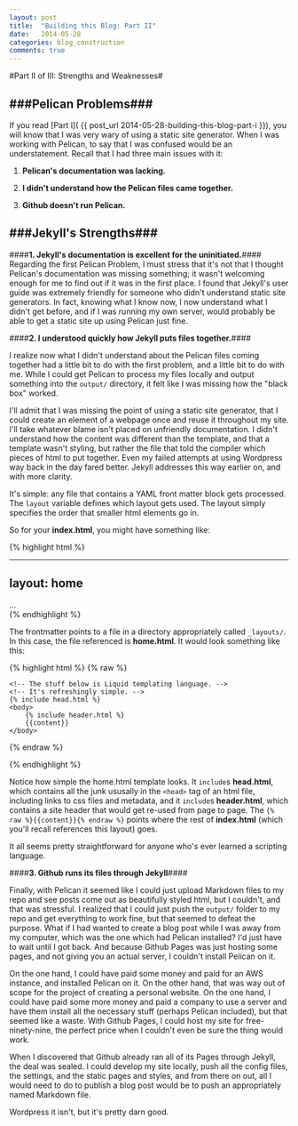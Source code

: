 ```yaml
---
layout: post
title:  "Building this Blog: Part II"
date: 	2014-05-28
categories: blog_construction
comments: true
---
```


#Part II of III: Strengths and Weaknesses#

###Pelican Problems###
----

If you read [Part I]( {{ post_url 2014-05-28-building-this-blog-part-i }}), you will know that I was very wary of using a static site generator. When I was working with Pelican, to say that I was confused would be an understatement. Recall that I had three main issues with it: 

1. **Pelican's documentation was lacking.**

2. **I didn't understand how the Pelican files came together.**

3. **Github doesn't run Pelican.**


###Jekyll's Strengths###
----

####**1. Jekyll's documentation is excellent for the uninitiated.**####
Regarding the first Pelican Problem, I must stress that it's not that I thought Pelican's documentation was missing something; it wasn't welcoming enough for me to find out if it was in the first place. I found that Jekyll's user guide was extremely friendly for someone who didn't understand static site generators. In fact, knowing what I know now, I now understand what I didn't get before, and if I was running my own server, would probably be able to get a static site up using Pelican just fine.

####**2. I understood quickly how Jekyll puts files together.**####

I realize now what I didn't understand about the Pelican files coming together had a little bit to do with the first problem, and a little bit to do with me. While I could get Pelican to process my files locally and output something into the `output/` directory, it felt like I was missing how the "black box" worked.

I'll admit that I was missing the point of using a static site generator, that I could create an element of a webpage once and reuse it throughout my site. I'll take whatever blame isn't placed on unfriendly documentation. I didn't understand how the content was different than the template, and that a template wasn't styling, but rather the file that told the compiler which pieces of html to put together. Even my failed attempts at using Wordpress way back in the day fared better. Jekyll addresses this way earlier on, and with more clarity. 

It's simple: any file that contains a YAML front matter block gets processed. The `layout` variable defines which layout gets used. The layout simply specifies the order that smaller html elements go in. 

So for your **index.html**, you might have something like:

{% highlight html %}

---
layout: home
---

<!-- The part above is the front matter. -->
<!-- It tells Jekyll that this file should get processed. -->

<!-- The part below is the content that you -->
<!-- want to appear ONLY on your homepage. -->

<div class="main_content">
	...
</div>
{% endhighlight %}

The frontmatter points to a file in a directory appropriately called `_layouts/`. In this case, the file referenced is **home.html**. It would look something like this:

{% highlight html %}
{% raw %}
<!DOCTYPE html>
<html>

	<!-- The stuff below is Liquid templating language. -->
	<!-- It's refreshingly simple. -->
	{% include head.html %}
	<body>
		{% include header.html %}
  		{{content}}
	</body>

{% endraw %}
</html>

{% endhighlight %}

Notice how simple the home.html template looks. It `include`s **head.html**, which contains all the junk ususally in the `<head>` tag of an html file, including links to css files and metadata, and it `include`s **header.html**, which contains a site header that would get re-used from page to page. The `{% raw %}{{content}}{% endraw %}` points where the rest of **index.html** (which you'll recall references this layout) goes.

It all seems pretty straightforward for anyone who's ever learned a scripting language.


####**3. Github runs its files through Jekyll**####

Finally, with Pelican it seemed like I could just upload Markdown files to my repo and see posts come out as beautifully styled html, but I couldn't, and that was stressful. I realized that I could just push the `output/` folder to my repo and get everything to work fine, but that seemed to defeat the purpose. What if I had wanted to create a blog post while I was away from my computer, which was the one which had Pelican installed? I'd just have to wait until I got back. And because Github Pages was just hosting some pages, and not giving you an actual server, I couldn't install Pelican on it. 

On the one hand, I could have paid some money and paid for an AWS instance, and installed Pelican on it. On the other hand, that was way out of scope for the project of creating a personal website. On the one hand, I could have paid some more money and paid a company to use a server and have them install all the necessary stuff (perhaps Pelican included), but that seemed like a waste. With Github Pages, I could host my site for free-ninety-nine, the perfect price when I couldn't even be sure the thing would work.

When I discovered that Github already ran all of its Pages through Jekyll, the deal was sealed. I could develop my site locally, push all the config files, the settings, and the static pages and styles, and from there on out, all I would need to do to publish a blog post would be to push an appropriately named Markdown file. 

Wordpress it isn't, but it's pretty darn good.
